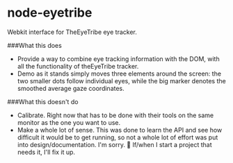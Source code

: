 node-eyetribe
=============

Webkit interface for TheEyeTribe eye tracker.

###What this does
  * Provide a way to combine eye tracking information with the DOM, with all the functionality of theEyeTribe tracker.
  * Demo as it stands simply moves three elements around the screen: the two smaller dots follow individual eyes, while the big marker denotes the smoothed average gaze coordinates.

###What this doesn't do
  * Calibrate. Right now that has to be done with their tools on the same monitor as the one you want to use.
  * Make a whole lot of sense. This was done to learn the API and see how difficult it would be to get running, so not a whole lot of effort was put into design/documentation. I'm sorry. :grimacing: If/when I start a project that needs it, I'll fix it up.
